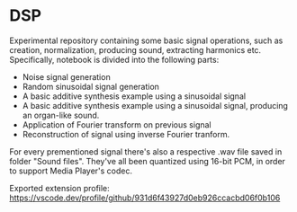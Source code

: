 # DSP
Experimental repository containing some basic signal operations, such as creation, normalization, producing sound, extracting harmonics etc. Specifically, notebook is divided into the following parts:

- Noise signal generation
- Random sinusoidal signal generation
- A basic additive synthesis example using a sinusoidal signal
- A basic additive synthesis example using a sinusoidal signal, producing an organ-like sound. 
- Application of Fourier transform on previous signal
- Reconstruction of signal using inverse Fourier tranform.

For every prementioned signal there's also a respective .wav file saved in folder "Sound files". They've all been quantized using 16-bit PCM, in order to support Media Player's codec.

Exported extension profile: https://vscode.dev/profile/github/931d6f43927d0eb926ccacbd06f0b106